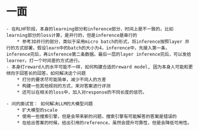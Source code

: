 # 一面
    - 在RLHF阶段，本身的learning部分和inference部分，时间上是不一致的，比如learning部分的loss计算，是并行的，但是inference是串行的
        * 参考3D并行的部分，类似于采用micro batch的形式，将inference按照layer 并行的方式部署，假设learn中的batch的大小为4，inference中，先接入第一条，inference完后，再inference第二条数据。最后一层的layer inference完后，可以发给learner。打一个时间差的方式进行。
    - 本身打reward人的水平可能不一样，如何构建合适的reward model, 因为本身人可能和更倾向于回答长的回答，如何解决这个问题
        * 打分的要求尽可能简单，减少不同人的方差
        * 构建一些其他规则的方式，来对答案进行评测
        * 还可以在相关的loss中，加入对response的不同长度的惩罚。
        
    - 问的面试官： 如何解决LLM的大模型问题
        * 扩大模型的scale
        * 使用一些搜索引擎，但是会带来新的问题，搜索引擎有可能解答的答案是错误的
        * 在给出答案的时候，给出引用的reference，虽然会提升可靠性，但是会降低可用性。
